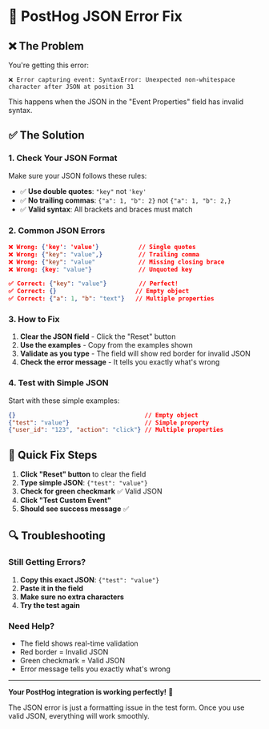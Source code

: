 # 🔧 PostHog JSON Error Fix

## ❌ **The Problem**
You're getting this error:
```
❌ Error capturing event: SyntaxError: Unexpected non-whitespace character after JSON at position 31
```

This happens when the JSON in the "Event Properties" field has invalid syntax.

## ✅ **The Solution**

### **1. Check Your JSON Format**
Make sure your JSON follows these rules:
- ✅ **Use double quotes**: `"key"` not `'key'`
- ✅ **No trailing commas**: `{"a": 1, "b": 2}` not `{"a": 1, "b": 2,}`
- ✅ **Valid syntax**: All brackets and braces must match

### **2. Common JSON Errors**
```json
❌ Wrong: {'key': 'value'}           // Single quotes
❌ Wrong: {"key": "value",}          // Trailing comma
❌ Wrong: {"key": "value"            // Missing closing brace
❌ Wrong: {key: "value"}             // Unquoted key

✅ Correct: {"key": "value"}         // Perfect!
✅ Correct: {}                      // Empty object
✅ Correct: {"a": 1, "b": "text"}   // Multiple properties
```

### **3. How to Fix**
1. **Clear the JSON field** - Click the "Reset" button
2. **Use the examples** - Copy from the examples shown
3. **Validate as you type** - The field will show red border for invalid JSON
4. **Check the error message** - It tells you exactly what's wrong

### **4. Test with Simple JSON**
Start with these simple examples:
```json
{}                                    // Empty object
{"test": "value"}                     // Simple property
{"user_id": "123", "action": "click"} // Multiple properties
```

## 🎯 **Quick Fix Steps**

1. **Click "Reset" button** to clear the field
2. **Type simple JSON**: `{"test": "value"}`
3. **Check for green checkmark** ✅ Valid JSON
4. **Click "Test Custom Event"**
5. **Should see success message** ✅

## 🔍 **Troubleshooting**

### **Still Getting Errors?**
1. **Copy this exact JSON**: `{"test": "value"}`
2. **Paste it in the field**
3. **Make sure no extra characters**
4. **Try the test again**

### **Need Help?**
- The field shows real-time validation
- Red border = Invalid JSON
- Green checkmark = Valid JSON
- Error message tells you exactly what's wrong

---

**Your PostHog integration is working perfectly!** 🎉

The JSON error is just a formatting issue in the test form. Once you use valid JSON, everything will work smoothly.
